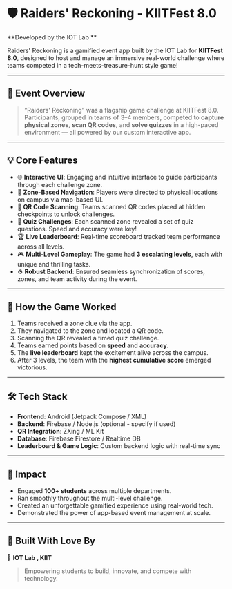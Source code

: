 # 🛡️ Raiders' Reckoning - KIITFest 8.0

**Developed by the IOT Lab **

Raiders' Reckoning is a gamified event app built by the IOT Lab for **KIITFest 8.0**, designed to host and manage an immersive real-world challenge where teams competed in a tech-meets-treasure-hunt style game!

---

## 🎯 Event Overview

> “Raiders' Reckoning” was a flagship game challenge at KIITFest 8.0. Participants, grouped in teams of 3–4 members, competed to **capture physical zones**, **scan QR codes**, and **solve quizzes** in a high-paced environment — all powered by our custom interactive app.

---

## 💡 Core Features

- 🌐 **Interactive UI**: Engaging and intuitive interface to guide participants through each challenge zone.
- 🧭 **Zone-Based Navigation**: Players were directed to physical locations on campus via map-based UI.
- 📲 **QR Code Scanning**: Teams scanned QR codes placed at hidden checkpoints to unlock challenges.
- 🧠 **Quiz Challenges**: Each scanned zone revealed a set of quiz questions. Speed and accuracy were key!
- 🏆 **Live Leaderboard**: Real-time scoreboard tracked team performance across all levels.
- 🎮 **Multi-Level Gameplay**: The game had **3 escalating levels**, each with unique and thrilling tasks.
- ⚙️ **Robust Backend**: Ensured seamless synchronization of scores, zones, and team activity during the event.

---

## 🏁 How the Game Worked

1. Teams received a zone clue via the app.
2. They navigated to the zone and located a QR code.
3. Scanning the QR revealed a timed quiz challenge.
4. Teams earned points based on **speed** and **accuracy**.
5. The **live leaderboard** kept the excitement alive across the campus.
6. After 3 levels, the team with the **highest cumulative score** emerged victorious.

---

## 🛠️ Tech Stack

- **Frontend**: Android (Jetpack Compose / XML)
- **Backend**: Firebase / Node.js (optional - specify if used)
- **QR Integration**: ZXing / ML Kit
- **Database**: Firebase Firestore / Realtime DB
- **Leaderboard & Game Logic**: Custom backend logic with real-time sync

---

## 🚀 Impact

- Engaged **100+ students** across multiple departments.
- Ran smoothly throughout the multi-level challenge.
- Created an unforgettable gamified experience using real-world tech.
- Demonstrated the power of app-based event management at scale.

---




## 🤝 Built With Love By

🧠 **IOT Lab , KIIT**

> Empowering students to build, innovate, and compete with technology.



